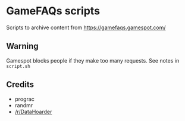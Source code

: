 # GameFAQs scripts

Scripts to archive content from https://gamefaqs.gamespot.com/

## Warning

Gamespot blocks people if they make too many requests. See notes in `script.sh`

## Credits

 - prograc
 - randmr
 - [/r/DataHoarder](https://www.reddit.com/r/DataHoarder)

